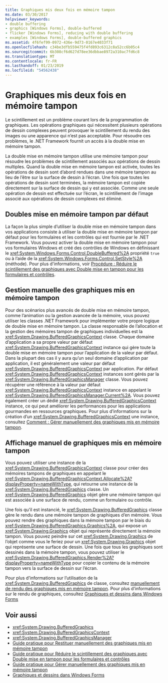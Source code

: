 ```yaml
---
title: Graphiques mis deux fois en mémoire tampon
ms.date: 03/30/2017
helpviewer_keywords:
- double buffering
- graphics [Windows Forms], double-buffered
- flicker [Windows Forms], reducing with double buffering
- examples [Windows Forms], double-buffered graphics
ms.assetid: 4f6fef99-0972-436e-9d73-0167e4033f71
ms.openlocfilehash: c34be3dfb559475f4fd893c6312c8a52cc6b05c4
ms.sourcegitcommit: 6b308cf6d627d78ee36dbbae8972a310ac7fd6c8
ms.translationtype: MT
ms.contentlocale: fr-FR
ms.lasthandoff: 01/23/2019
ms.locfileid: "54562438"
---
```

# <a name="double-buffered-graphics"></a>Graphiques mis deux fois en mémoire tampon
Le scintillement est un problème courant lors de la programmation de graphiques. Les opérations graphiques qui nécessitent plusieurs opérations de dessin complexes peuvent provoquer le scintillement du rendu des images ou une apparence qui n’est pas acceptable. Pour résoudre ces problèmes, le .NET Framework fournit un accès à la double mise en mémoire tampon.  
  
 La double mise en mémoire tampon utilise une mémoire tampon pour résoudre les problèmes de scintillement associés aux opérations de dessin multiples. Quand la double mise en mémoire tampon est activée, toutes les opérations de dessin sont d’abord rendues dans une mémoire tampon au lieu de l’être sur la surface de dessin à l’écran. Une fois que toutes les opérations de dessin sont terminées, la mémoire tampon est copiée directement sur la surface de dessin qui y est associée. Comme une seule opération de dessin est effectuée sur l’écran, le scintillement de l’image associé aux opérations de dessin complexes est éliminé.  
  
## <a name="default-double-buffering"></a>Doubles mise en mémoire tampon par défaut  
 La façon la plus simple d’utiliser la double mise en mémoire tampon dans vos applications consiste à utiliser la double mise en mémoire tampon par défaut pour les formulaires et les contrôles qui est fournie par le .NET Framework. Vous pouvez activer la double mise en mémoire tampon pour vos formulaires Windows et créé des contrôles de Windows en définissant le <xref:System.Windows.Forms.Control.DoubleBuffered%2A> propriété `true` ou à l’aide de la <xref:System.Windows.Forms.Control.SetStyle%2A> (méthode). Pour plus d'informations, voir [Procédure : Réduire le scintillement des graphiques avec Double mise en tampon pour les formulaires et contrôles](../../../../docs/framework/winforms/advanced/how-to-reduce-graphics-flicker-with-double-buffering-for-forms-and-controls.md).  
  
## <a name="manually-managing-buffered-graphics"></a>Gestion manuelle des graphiques mis en mémoire tampon  
 Pour des scénarios plus avancés de double mise en mémoire tampon, comme l’animation ou la gestion avancée de la mémoire, vous pouvez utiliser les classes .NET Framework pour implémenter votre propre logique de double mise en mémoire tampon. La classe responsable de l’allocation et la gestion des mémoires tampon de graphiques individuelles est la <xref:System.Drawing.BufferedGraphicsContext> classe. Chaque domaine d’application a sa propre valeur par défaut <xref:System.Drawing.BufferedGraphicsContext> instance qui gère toute la double mise en mémoire tampon pour l’application de la valeur par défaut. Dans la plupart des cas il y aura qu’un seul domaine d’application par application, il est généralement une valeur par défaut <xref:System.Drawing.BufferedGraphicsContext> par application. Par défaut <xref:System.Drawing.BufferedGraphicsContext> instances sont gérés par la <xref:System.Drawing.BufferedGraphicsManager> classe. Vous pouvez récupérer une référence à la valeur par défaut <xref:System.Drawing.BufferedGraphicsContext> instance en appelant le <xref:System.Drawing.BufferedGraphicsManager.Current%2A>. Vous pouvez également créer un dédié <xref:System.Drawing.BufferedGraphicsContext> instance, ce qui peut améliorer les performances pour les applications gourmandes en ressources graphiques. Pour plus d’informations sur la création d’un <xref:System.Drawing.BufferedGraphicsContext> une instance, consultez [Comment : Gérer manuellement des graphiques mis en mémoire tampon](../../../../docs/framework/winforms/advanced/how-to-manually-manage-buffered-graphics.md).  
  
## <a name="manually-displaying-buffered-graphics"></a>Affichage manuel de graphiques mis en mémoire tampon  
 Vous pouvez utiliser une instance de la <xref:System.Drawing.BufferedGraphicsContext> classe pour créer des mémoires tampons de graphiques en appelant le <xref:System.Drawing.BufferedGraphicsContext.Allocate%2A?displayProperty=nameWithType>, qui retourne une instance de la <xref:System.Drawing.BufferedGraphics> classe. Un <xref:System.Drawing.BufferedGraphics> objet gère une mémoire tampon qui est associée à une surface de rendu, comme un formulaire ou contrôle.  
  
 Une fois qu’il est instancié, le <xref:System.Drawing.BufferedGraphics> classe gère le rendu dans une mémoire tampon de graphiques d’en mémoire. Vous pouvez rendre des graphiques dans la mémoire tampon par le biais du <xref:System.Drawing.BufferedGraphics.Graphics%2A>, qui expose un <xref:System.Drawing.Graphics> objet qui représente directement la mémoire tampon. Vous pouvez peindre sur cet <xref:System.Drawing.Graphics> de l’objet comme vous le feriez pour un <xref:System.Drawing.Graphics> objet qui représente une surface de dessin. Une fois que tous les graphiques sont dessinés dans la mémoire tampon, vous pouvez utiliser le <xref:System.Drawing.BufferedGraphics.Render%2A?displayProperty=nameWithType> pour copier le contenu de la mémoire tampon vers la surface de dessin sur l’écran.  
  
 Pour plus d’informations sur l’utilisation de la <xref:System.Drawing.BufferedGraphics> de classe, consultez [manuellement de rendu des graphiques mis en mémoire tampon](../../../../docs/framework/winforms/advanced/how-to-manually-render-buffered-graphics.md). Pour plus d’informations sur le rendu de graphiques, consultez [Graphiques et dessins dans Windows Forms](../../../../docs/framework/winforms/advanced/graphics-and-drawing-in-windows-forms.md)  
  
## <a name="see-also"></a>Voir aussi
- <xref:System.Drawing.BufferedGraphics>
- <xref:System.Drawing.BufferedGraphicsContext>
- <xref:System.Drawing.BufferedGraphicsManager>
- [Guide pratique pour Restituer manuellement des graphiques mis en mémoire tampon](../../../../docs/framework/winforms/advanced/how-to-manually-render-buffered-graphics.md)
- [Guide pratique pour Réduire le scintillement des graphiques avec Double mise en tampon pour les formulaires et contrôles](../../../../docs/framework/winforms/advanced/how-to-reduce-graphics-flicker-with-double-buffering-for-forms-and-controls.md)
- [Guide pratique pour Gérer manuellement des graphiques mis en mémoire tampon](../../../../docs/framework/winforms/advanced/how-to-manually-manage-buffered-graphics.md)
- [Graphiques et dessins dans Windows Forms](../../../../docs/framework/winforms/advanced/graphics-and-drawing-in-windows-forms.md)
